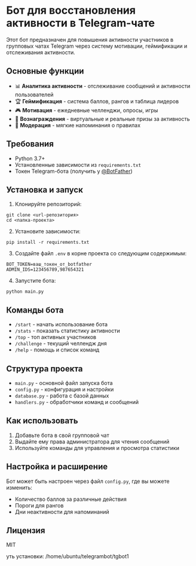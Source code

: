 # Бот для восстановления активности в Telegram-чате

Этот бот предназначен для повышения активности участников в групповых чатах Telegram через систему мотивации, геймификации и отслеживания активности.

## Основные функции

- 📊 **Аналитика активности** - отслеживание сообщений и активности пользователей
- 🏆 **Геймификация** - система баллов, рангов и таблица лидеров
- 🎮 **Мотивация** - ежедневные челленджи, опросы, игры
- 🏅 **Вознаграждения** - виртуальные и реальные призы за активность
- 👮 **Модерация** - мягкие напоминания о правилах

## Требования

- Python 3.7+
- Установленные зависимости из `requirements.txt`
- Токен Telegram-бота (получить у [@BotFather](https://t.me/BotFather))

## Установка и запуск

1. Клонируйте репозиторий:

```
git clone <url-репозитория>
cd <папка-проекта>
```

2. Установите зависимости:

```
pip install -r requirements.txt
```

3. Создайте файл `.env` в корне проекта со следующим содержимым:

```
BOT_TOKEN=ваш_токен_от_botfather
ADMIN_IDS=123456789,987654321
```

4. Запустите бота:

```
python main.py
```

## Команды бота

- `/start` - начать использование бота
- `/stats` - показать статистику активности
- `/top` - топ активных участников
- `/challenge` - текущий челлендж дня
- `/help` - помощь и список команд

## Структура проекта

- `main.py` - основной файл запуска бота
- `config.py` - конфигурация и настройки
- `database.py` - работа с базой данных
- `handlers.py` - обработчики команд и сообщений

## Как использовать

1. Добавьте бота в свой групповой чат
2. Выдайте ему права администратора для чтения сообщений
3. Используйте команды для управления и просмотра статистики

## Настройка и расширение

Бот может быть настроен через файл `config.py`, где вы можете изменить:

- Количество баллов за различные действия
- Пороги для рангов
- Дни неактивности для напоминаний

## Лицензия

MIT


уть установки: /home/ubuntu/telegrambot/tgbot1